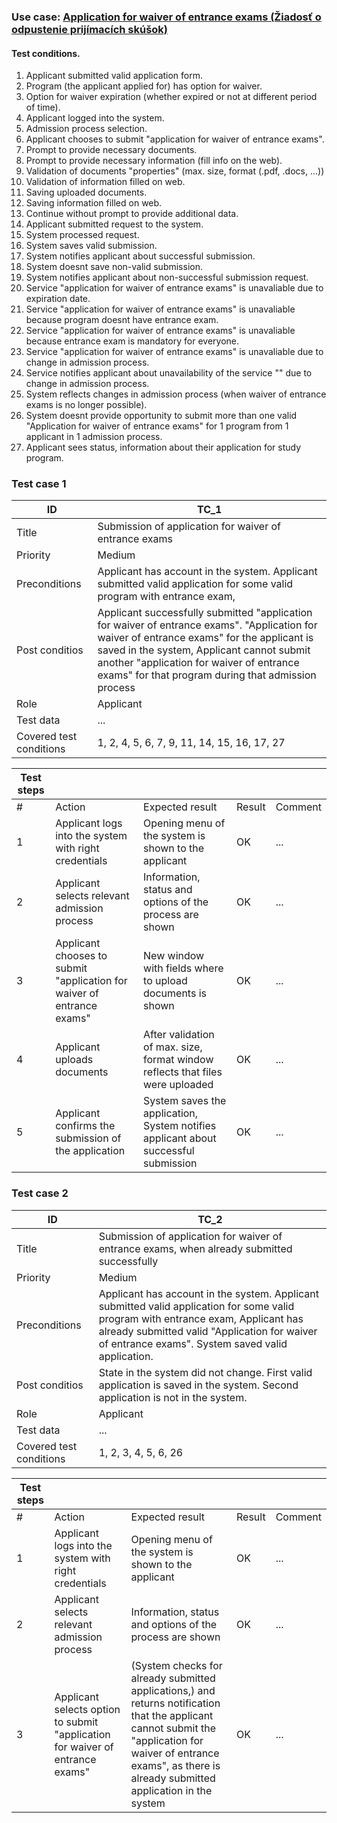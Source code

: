 ### Use case: [Application for waiver of entrance exams (Žiadosť o odpustenie prijímacích skúšok)](https://gitlab.mff.cuni.cz/budaipe/nswi041_pri/-/blob/master/use_cases/all_cases.md?ref_type=heads#application-for-waiver-of-entrance-exams-%C5%BEiados%C5%A5-o-odpustenie-prij%C3%ADmac%C3%ADch-sk%C3%BA%C5%A1ok)
#### Test conditions.
1. Applicant submitted valid application form.
2. Program (the applicant applied for) has option for waiver.
3. Option for waiver expiration (whether expired or not at different period of time).
4. Applicant logged into the system.
5. Admission process selection.
6. Applicant chooses to submit "application for waiver of entrance exams".
7. Prompt to provide necessary documents.
8. Prompt to provide necessary information (fill info on the web).
9. Validation of documents "properties" (max. size, format (.pdf, .docs, ...))
10. Validation of information filled on web.
11. Saving uploaded documents.
12. Saving information filled on web.
13. Continue without prompt to provide additional data.
14. Applicant submitted request to the system.
15. System processed request.
16. System saves valid submission.
17. System notifies applicant about successful submission.
18. System doesnt save non-valid submission.
19. System notifies applicant about non-successful submission request.
20. Service "application for waiver of entrance exams" is unavaliable due to expiration date.
21. Service "application for waiver of entrance exams" is unavaliable because program doesnt have entrance exam.
22. Service "application for waiver of entrance exams" is unavaliable because entrance exam is mandatory for everyone.
23. Service "application for waiver of entrance exams" is unavaliable due to change in admission process.
24. Service notifies applicant about unavailability of the service "" due to change in admission process.
25. System reflects changes in admission process (when waiver of entrance exams is no longer possible).
26. System doesnt provide opportunity to submit more than one valid "Application for waiver of entrance exams" for 1 program from 1 applicant in 1 admission process.
27. Applicant sees status, information about their application for study program.

### Test case 1
| ID | TC_1 |
| --- | ---|
| Title | Submission of application for waiver of entrance exams |
| Priority | Medium |
| Preconditions | Applicant has account in the system. Applicant submitted valid application for some valid program with entrance exam,  |
| Post conditios | Applicant successfully submitted "application for waiver of entrance exams". "Application for waiver of entrance exams" for the applicant is saved in the system, Applicant cannot submit another "application for waiver of entrance exams" for that program during that admission process |
| Role | Applicant |
| Test data | ... |
| Covered test conditions | 1, 2, 4, 5, 6, 7, 9, 11, 14, 15, 16, 17, 27 |

| Test steps | | | | |
| --- | ---| --- | --- | ---|
| # | Action | Expected result | Result | Comment |
| 1 | Applicant logs into the system with right credentials | Opening menu of the system is shown to the applicant | OK | ... |
| 2 | Applicant selects relevant admission process | Information, status and options of the process are shown | OK | ... |
| 3 | Applicant chooses to submit "application for waiver of entrance exams" | New window with fields where to upload documents is shown | OK | ... |
| 4 | Applicant uploads documents | After validation of max. size, format window reflects that files were uploaded | OK | ...|
| 5 | Applicant confirms the submission of the application | System saves the application, System notifies applicant about successful submission | OK | ... |
### Test case 2
| ID | TC_2 |
| --- | ---|
| Title | Submission of application for waiver of entrance exams, when already submitted successfully |
| Priority | Medium |
| Preconditions | Applicant has account in the system. Applicant submitted valid application for some valid program with entrance exam, Applicant has already submitted valid "Application for waiver of entrance exams". System saved valid application. |
| Post conditios | State in the system did not change. First valid application is saved in the system. Second application is not in the system. |
| Role | Applicant |
| Test data | ... |
| Covered test conditions | 1, 2, 3, 4, 5, 6, 26 |

| Test steps | | | | |
| --- | ---| --- | --- | ---|
| # | Action | Expected result | Result | Comment |
| 1 | Applicant logs into the system with right credentials | Opening menu of the system is shown to the applicant | OK | ... |
| 2 | Applicant selects relevant admission process | Information, status and options of the process are shown | OK | ... |
| 3 | Applicant selects option to submit "application for waiver of entrance exams" | (System checks for already submitted applications,) and returns notification that the applicant cannot submit the "application for waiver of entrance exams", as there is already submitted application in the system | OK | ... |
